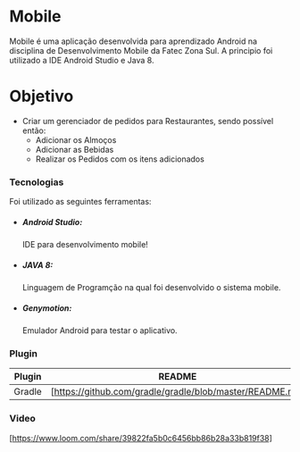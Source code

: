 # Mobile

Mobile é uma aplicação desenvolvida para aprendizado Android na disciplina de Desenvolvimento Mobile da Fatec Zona Sul. A principio foi utilizado a IDE Android Studio e Java 8.

# Objetivo

  - Criar um gerenciador de pedidos para Restaurantes, sendo possível então: 
    * Adicionar os Almoços
    * Adicionar as Bebidas
    * Realizar os Pedidos com os itens adicionados
  

### Tecnologias

Foi utilizado as seguintes ferramentas:

* ##### Android Studio:
    IDE para desenvolvimento mobile!
* ##### JAVA 8: 
    Linguagem de Programção na qual foi desenvolvido o sistema mobile.
* ##### Genymotion:
    Emulador Android para testar o aplicativo.


### Plugin

| Plugin | README |
| ------ | ------ |
| Gradle | [https://github.com/gradle/gradle/blob/master/README.md] |

### Video
[https://www.loom.com/share/39822fa5b0c6456bb86b28a33b819f38]
